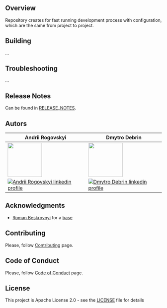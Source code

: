 ## Overview
Repository creates for fast running development process with configuration, which are the same from project to project.

## Building
...

## Troubleshooting
...

## Release Notes
Can be found in [RELEASE_NOTES](RELEASE_NOTES.md).

## Autors

| **Andrii Rogovskyi**      | **Dmytro Debrin**         |
| ----------- | ----------- |
| <img src="https://media-exp1.licdn.com/dms/image/C4E03AQF1ARHm_IRZXA/profile-displayphoto-shrink_800_800/0/1619955291205?e=1655337600&v=beta&t=iT0DjKXZ5T_6Apv2JbSJblOC7JmLVD736h05jWK5z_o" width="110" height="110">     | <img src="https://media-exp1.licdn.com/dms/image/C4D03AQHNjhBfpc4eKg/profile-displayphoto-shrink_800_800/0/1649680364761?e=1655337600&v=beta&t=xS9FzK1FSvDAACmP3Zdgi5tv76qj2MIf4DjR5AafruI" width="110" height="110"> |
| [![Andrii Rogovskyi linkedin profile](https://img.shields.io/badge/LinkedIn-0077B5?style=for-the-badge&logo=linkedin&logoColor=white)](https://www.linkedin.com/in/andrii-rogovskyi/)   |  [![Dmytro Debrin linkedin profile](https://img.shields.io/badge/LinkedIn-0077B5?style=for-the-badge&logo=linkedin&logoColor=white)](https://www.linkedin.com/in/dmitry-debrin-a90ba122b) | 


## Acknowledgments
* [Roman Beskrovnyi](https://github.com/romankh3) for a [base](https://github.com/template-repository/template-repository)

## Contributing
Please, follow [Contributing](CONTRIBUTING.md) page.

## Code of Conduct
Please, follow [Code of Conduct](CODE_OF_CONDUCT.md) page.

## License
This project is Apache License 2.0 - see the [LICENSE](LICENSE) file for details

